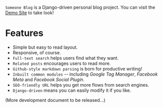`Someone Blog` is a Django-driven personal blog project. You can visit the [Demo Site](https://someone-blog.appspot.com/) to take look!

# Features

- Simple but easy to read layout.
- Responsive, of course.
- `Full-text search` helps users find what they want.
- `Related posts` encourages users to read more.
- `Github-style markdown parsing` is born for productive writing!
- `Inbuilt common modules` -- including *Google Tag Manager*, *Facebook Meta* and *Facebook Social Plugin*.
- `SEO-friendly URL` helps you get more flows from search engines.
- `Django-driven` means you can easily modify it if you like.

(More development document to be released...)
